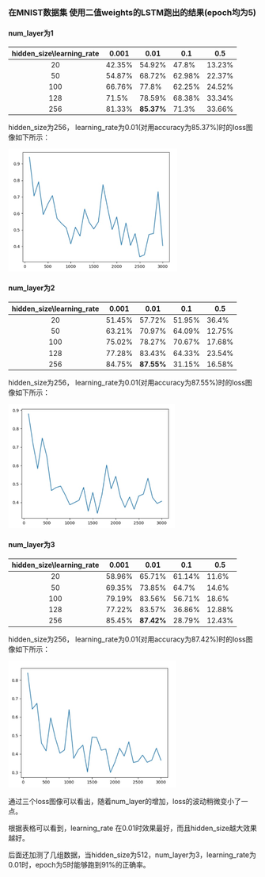 ### 在MNIST数据集 使用二值weights的LSTM跑出的结果(epoch均为5)

#### num_layer为1

| hidden_size\learning_rate | 0.001  | 0.01       | 0.1    | 0.5    |
| :-----------------------: | ------ | ---------- | ------ | ------ |
|            20             | 42.35% | 54.92%     | 47.8%  | 13.23% |
|            50             | 54.87% | 68.72%     | 62.98% | 22.37% |
|            100            | 66.76% | 77.8%      | 62.25% | 24.52% |
|            128            | 71.5%  | 78.59%     | 68.38% | 33.34% |
|            256            | 81.33% | **85.37%** | 71.3%  | 33.66% |

hidden_size为256， learning_rate为0.01(对用accuracy为85.37%)时的loss图像如下所示：

<img src="num_layer1.png" alt="image-20210130142936590" style="zoom:50%;" />

#### num_layer为2

| hidden_size\learning_rate | 0.001  | 0.01       | 0.1    | 0.5    |
| :-----------------------: | ------ | ---------- | ------ | ------ |
|            20             | 51.45% | 57.72%     | 51.95% | 36.4%  |
|            50             | 63.21% | 70.97%     | 64.09% | 12.75% |
|            100            | 75.02% | 78.27%     | 70.67% | 17.68% |
|            128            | 77.28% | 83.43%     | 64.33% | 23.54% |
|            256            | 84.75% | **87.55%** | 31.15% | 16.58% |

hidden_size为256， learning_rate为0.01(对用accuracy为87.55%)时的loss图像如下所示：

<img src="num_layer2.png" alt="image-20210130143020589" style="zoom:50%;" />





#### num_layer为3

| hidden_size\learning_rate | 0.001  | 0.01       | 0.1    | 0.5    |
| :-----------------------: | ------ | ---------- | ------ | ------ |
|            20             | 58.96% | 65.71%     | 61.14% | 11.6%  |
|            50             | 69.35% | 73.85%     | 64.7%  | 14.6%  |
|            100            | 79.19% | 83.56%     | 56.71% | 18.6%  |
|            128            | 77.22% | 83.57%     | 36.86% | 12.88% |
|            256            | 85.45% | **87.42%** | 28.79% | 12.43% |

hidden_size为256， learning_rate为0.01(对用accuracy为87.42%)时的loss图像如下所示：

<img src="num_layer3.png" alt="image-20210130143109494" style="zoom:50%;" />

通过三个loss图像可以看出，随着num_layer的增加，loss的波动稍微变小了一点。





根据表格可以看到，learning_rate 在0.01时效果最好，而且hidden_size越大效果越好。

后面还加测了几组数据，当hidden_size为512，num_layer为3，learning_rate为0.01时，epoch为5时能够跑到91%的正确率。

